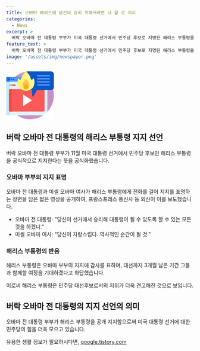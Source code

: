 ```yaml
---
title: 오바마 해리스에 당신의 승리 위해서라면 다 할 것 지지 
categories:
  - News
excerpt: >
  버락 오바마 전 대통령 부부가 미국 대통령 선거에서 민주당 후보로 지명된 해리스 부통령을 공식적으로 지지하는 장면이 공개됐다. 미셸과의 전화통화에서 오바마 전 대통령은 당신을 지지하게 돼서 자랑스럽다고 말하며 지지를 표명했다. 이로써 해리스 부통령은 민주당 대선후보로서 더욱 탄력을 받을 것으로 예상된다.
feature_text: >
  버락 오바마 전 대통령 부부가 미국 대통령 선거에서 민주당 후보로 지명된 해리스 부통령을 공식적으로 지지하는 장면이 공개됐다. 미셸과의 전화통화에서 오바마 전 대통령은 당신을 지지하게 돼서 자랑스럽다고 말하며 지지를 표명했다. 이로써 해리스 부통령은 민주당 대선후보로서 더욱 탄력을 받을 것으로 예상된다.
image: '/assets/img/newspaper.png'
---
```


<p><img src="/assets/img/news.png" alt="rentncar 속보" /></p>

<h2 data-ke-size="size26">버락 오바마 전 대통령의 해리스 부통령 지지 선언</h2>

<p data-ke-size="size16">버락 오바마 전 대통령 부부가 11월 미국 대통령 선거에서 민주당 후보인 해리스 부통령을 공식적으로 지지한다는 뜻을 공식화했습니다.</p>

<h3>오바마 부부의 지지 표명</h3>

<p data-ke-size="size16">오바마 전 대통령과 미셸 오바마 여사가 해리스 부통령에게 전화를 걸어 지지를 표명하는 장면을 담은 짧은 영상을 공개하여, 프랑스프레스 통신사 등 외신이 이를 보도했습니다.</p>

<ul>
  <li>오바마 전 대통령: "당신이 선거에서 승리해 대통령이 될 수 있도록 할 수 있는 모든 것을 하겠다."</li>
  <li>미셸 오바마 여사: "당신이 자랑스럽다. 역사적인 순간이 될 것."</li>
</ul>

<h3>해리스 부통령의 반응</h3>

<p data-ke-size="size16">해리스 부통령은 오바마 부부의 지지에 감사를 표하며, 대선까지 3개월 남은 기간 그들과 함께할 여정을 기대하겠다고 화답했습니다.</p>

<p data-ke-size="size16">이로써 해리스 부통령은 민주당 대선후보로서의 지위가 더욱 견고해진 것으로 보입니다.</p>

<h2 data-ke-size="size26">버락 오바마 전 대통령의 지지 선언의 의미</h2>

<p data-ke-size="size16">오바마 전 대통령 부부가 해리스 부통령을 공개 지지함으로써 미국 대통령 선거에 대한 민주당의 힘을 더욱 모으고 있습니다.</p>
유용한 생활 정보가 필요하시다면, <a href="https://qoogle.tistory.com" rel="dofollow">qoogle.tistory.com</a>


